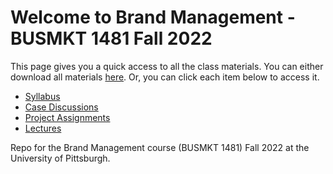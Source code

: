 # Welcome to Brand Management - BUSMKT 1481 Fall 2022

This page gives you a quick access to all the class materials. 
You can either download all materials [here](https://github.com/mikenguyen13/brand_F22/archive/refs/heads/main.zip). Or, you can click each item below to access it.

 * [Syllabus](https://github.com/mikenguyen13/brand_F22/raw/main/syllabus_bm_F2022_MN.pdf)
 * [Case Discussions]()
 * [Project Assignments]()
 * [Lectures]()


Repo for the Brand Management course (BUSMKT 1481) Fall 2022 at the University of Pittsburgh. 
